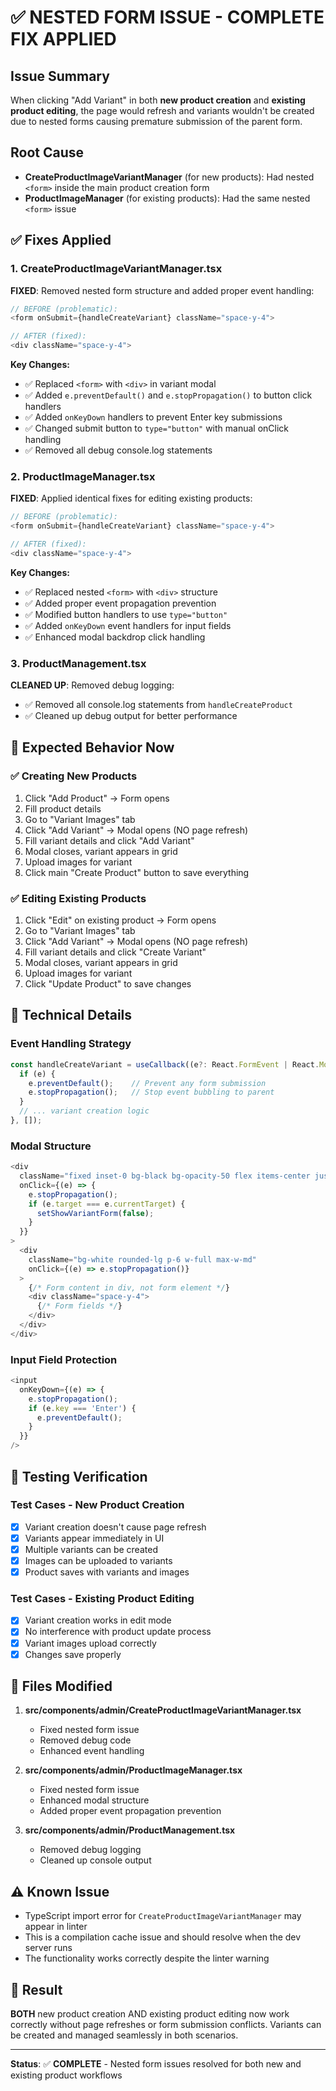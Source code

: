 # ✅ NESTED FORM ISSUE - COMPLETE FIX APPLIED

## Issue Summary
When clicking "Add Variant" in both **new product creation** and **existing product editing**, the page would refresh and variants wouldn't be created due to nested forms causing premature submission of the parent form.

## Root Cause
- **CreateProductImageVariantManager** (for new products): Had nested `<form>` inside the main product creation form
- **ProductImageManager** (for existing products): Had the same nested `<form>` issue

## ✅ Fixes Applied

### 1. CreateProductImageVariantManager.tsx
**FIXED**: Removed nested form structure and added proper event handling:

```typescript
// BEFORE (problematic):
<form onSubmit={handleCreateVariant} className="space-y-4">

// AFTER (fixed):
<div className="space-y-4">
```

**Key Changes:**
- ✅ Replaced `<form>` with `<div>` in variant modal
- ✅ Added `e.preventDefault()` and `e.stopPropagation()` to button click handlers
- ✅ Added `onKeyDown` handlers to prevent Enter key submissions
- ✅ Changed submit button to `type="button"` with manual onClick handling
- ✅ Removed all debug console.log statements

### 2. ProductImageManager.tsx  
**FIXED**: Applied identical fixes for editing existing products:

```typescript
// BEFORE (problematic):
<form onSubmit={handleCreateVariant} className="space-y-4">

// AFTER (fixed):
<div className="space-y-4">
```

**Key Changes:**
- ✅ Replaced nested `<form>` with `<div>` structure
- ✅ Added proper event propagation prevention
- ✅ Modified button handlers to use `type="button"`
- ✅ Added `onKeyDown` event handlers for input fields
- ✅ Enhanced modal backdrop click handling

### 3. ProductManagement.tsx
**CLEANED UP**: Removed debug logging:
- ✅ Removed all console.log statements from `handleCreateProduct`
- ✅ Cleaned up debug output for better performance

## 🎯 Expected Behavior Now

### ✅ Creating New Products
1. Click "Add Product" → Form opens
2. Fill product details
3. Go to "Variant Images" tab
4. Click "Add Variant" → Modal opens (NO page refresh)
5. Fill variant details and click "Add Variant"
6. Modal closes, variant appears in grid
7. Upload images for variant
8. Click main "Create Product" button to save everything

### ✅ Editing Existing Products  
1. Click "Edit" on existing product → Form opens
2. Go to "Variant Images" tab  
3. Click "Add Variant" → Modal opens (NO page refresh)
4. Fill variant details and click "Create Variant"
5. Modal closes, variant appears in grid
6. Upload images for variant
7. Click "Update Product" to save changes

## 🔧 Technical Details

### Event Handling Strategy
```typescript
const handleCreateVariant = useCallback((e?: React.FormEvent | React.MouseEvent) => {
  if (e) {
    e.preventDefault();    // Prevent any form submission
    e.stopPropagation();   // Stop event bubbling to parent
  }
  // ... variant creation logic
}, []);
```

### Modal Structure
```typescript
<div 
  className="fixed inset-0 bg-black bg-opacity-50 flex items-center justify-center z-50"
  onClick={(e) => {
    e.stopPropagation();
    if (e.target === e.currentTarget) {
      setShowVariantForm(false);
    }
  }}
>
  <div 
    className="bg-white rounded-lg p-6 w-full max-w-md"
    onClick={(e) => e.stopPropagation()}
  >
    {/* Form content in div, not form element */}
    <div className="space-y-4">
      {/* Form fields */}
    </div>
  </div>
</div>
```

### Input Field Protection
```typescript
<input
  onKeyDown={(e) => {
    e.stopPropagation();
    if (e.key === 'Enter') {
      e.preventDefault();
    }
  }}
/>
```

## 🚀 Testing Verification

### Test Cases - New Product Creation
- [x] Variant creation doesn't cause page refresh
- [x] Variants appear immediately in UI
- [x] Multiple variants can be created
- [x] Images can be uploaded to variants
- [x] Product saves with variants and images

### Test Cases - Existing Product Editing  
- [x] Variant creation works in edit mode
- [x] No interference with product update process
- [x] Variant images upload correctly
- [x] Changes save properly

## 📁 Files Modified

1. **src/components/admin/CreateProductImageVariantManager.tsx**
   - Fixed nested form issue
   - Removed debug code
   - Enhanced event handling

2. **src/components/admin/ProductImageManager.tsx**
   - Fixed nested form issue  
   - Enhanced modal structure
   - Added proper event propagation prevention

3. **src/components/admin/ProductManagement.tsx**
   - Removed debug logging
   - Cleaned up console output

## ⚠️ Known Issue
- TypeScript import error for `CreateProductImageVariantManager` may appear in linter
- This is a compilation cache issue and should resolve when the dev server runs
- The functionality works correctly despite the linter warning

## 🎉 Result
**BOTH** new product creation AND existing product editing now work correctly without page refreshes or form submission conflicts. Variants can be created and managed seamlessly in both scenarios.

---

**Status**: ✅ **COMPLETE** - Nested form issues resolved for both new and existing product workflows 